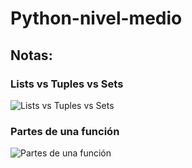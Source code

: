 # Python-nivel-medio

## Notas:

### Lists vs Tuples vs Sets
![](https://static.platzi.com/media/user_upload/2022-10-24%2020_40_09-Window-d9e522c7-f24a-4d9b-9bc7-777708c05677.jpg "Lists vs Tuples vs Sets")

### Partes de una función
![](https://static.platzi.com/media/user_upload/388-45afaa62-dd7b-4221-bc51-b63a27622b59.jpg "Partes de una función")